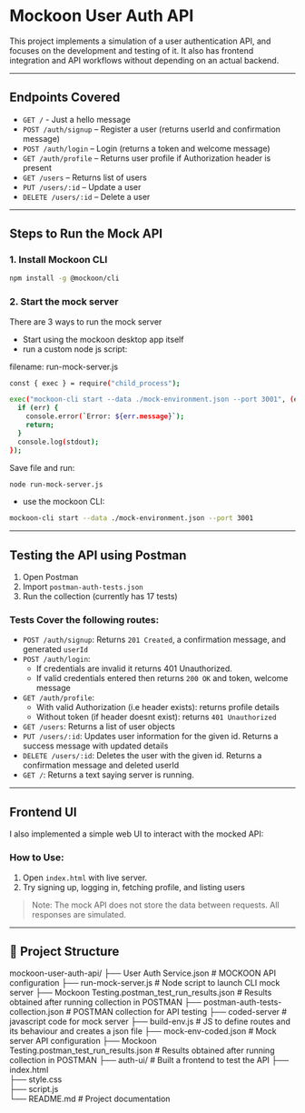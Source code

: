 # Mockoon User Auth API

This project implements a simulation of a user authentication API, and focuses on the development and testing of it. It also has frontend integration and API workflows without depending on an actual backend.

---

## Endpoints Covered

- `GET /` - Just a hello message
- `POST /auth/signup` – Register a user (returns userId and confirmation message)
- `POST /auth/login` – Login (returns a token and welcome message)
- `GET /auth/profile` – Returns user profile if Authorization header is present
- `GET /users` – Returns list of users
- `PUT /users/:id` – Update a user 
- `DELETE /users/:id` – Delete a user

---

## Steps to Run the Mock API

### 1. Install Mockoon CLI 

```bash
npm install -g @mockoon/cli 
```

### 2. Start the mock server 

There are 3 ways to run the mock server
- Start using the mockoon desktop app itself
- run a custom node js script:

filename: run-mock-server.js
```bash
const { exec } = require("child_process");

exec("mockoon-cli start --data ./mock-environment.json --port 3001", (err, stdout, stderr) => {
  if (err) {
    console.error(`Error: ${err.message}`);
    return;
  }
  console.log(stdout);
});
```
Save file and run:
```bash
node run-mock-server.js 
```

- use the mockoon CLI:

```bash
mockoon-cli start --data ./mock-environment.json --port 3001
```

---

## Testing the API using Postman

1. Open Postman
2. Import `postman-auth-tests.json`
3. Run the collection (currently has 17 tests)

### Tests Cover the following routes:
- `POST /auth/signup`: Returns `201 Created`, a confirmation message, and generated `userId`
- `POST /auth/login`: 
  - If credentials are invalid it returns 401 Unauthorized. 
  - If valid credentials entered then returns `200 OK` and token, welcome message
- `GET /auth/profile`: 
  - With valid Authorization (i.e header exists): returns profile details
  - Without token (if header doesnt exist): returns `401 Unauthorized`
- `GET /users`: Returns a list of user objects
- `PUT /users/:id`: Updates user information for the given id. Returns a success message with updated details
- `DELETE /users/:id`: Deletes the user with the given id. Returns a confirmation message and deleted userId
- `GET /`: Returns a text saying server is running.
 
---

## Frontend UI

I also implemented a simple web UI to interact with the mocked API:

### How to Use:

1. Open `index.html` with live server.
2. Try signing up, logging in, fetching profile, and listing users

> Note: The mock API does not store the data between requests. All responses are simulated.

---

## 📁 Project Structure


mockoon-user-auth-api/
├── User Auth Service.json                          # MOCKOON API configuration
├── run-mock-server.js                              # Node script to launch CLI mock server
├── Mockoon Testing.postman_test_run_results.json   # Results obtained after running collection in POSTMAN
├── postman-auth-tests-collection.json              # POSTMAN collection for API testing
├── coded-server                                    # javascript code for mock server
    ├── build-env.js                                # JS to define routes and its behaviour and creates a json file 
    ├── mock-env-coded.json                         # Mock server API configuration
    ├── Mockoon Testing.postman_test_run_results.json   # Results obtained after running collection in POSTMAN
├── auth-ui/                                        # Built a frontend to test the API 
    ├── index.html                 
    ├── style.css                   
    ├── script.js                     
└── README.md                                       # Project documentation

